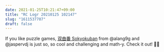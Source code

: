 ```yaml
---
date: 2021-01-25T10:21:47+09:00
title: "RC Logr 20210125 102147"
slug: "1611537707"
draft: false
---
```


If you like puzzle games, [双曲番 Sokyokuban](https://sokyokuban.com) from @alang9g and @jaspervdj is just so, so cool and challenging and math-y. Check it out! 🤯😍

